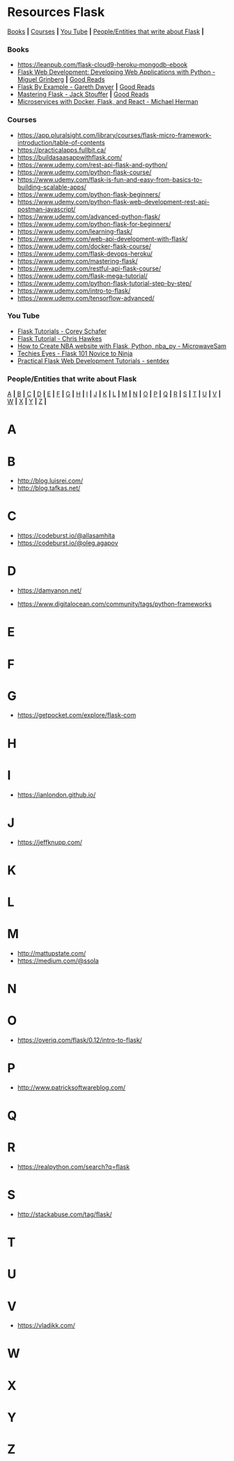 # Resources Flask

[Books](#books) **|**
[Courses](#courses) **|**
[You Tube](#you-tube) **|**
[People/Entities that write about Flask](#) **|**

### Books

* https://leanpub.com/flask-cloud9-heroku-mongodb-ebook
* [Flask Web Development: Developing Web Applications with Python - Miguel Grinberg](https://www.amazon.com/Flask-Web-Development-Developing-Applications/dp/1491991739) **|** [Good Reads](https://www.goodreads.com/book/show/18774655-flask-web-development)
* [Flask By Example - Gareth Dwyer](https://www.amazon.com/Flask-Example-Gareth-Dwyer/dp/1785286935) **|** [Good Reads](https://www.goodreads.com/book/show/30125157-flask-by-example)
* [Mastering Flask - Jack Stouffer](https://www.goodreads.com/book/show/27134008-mastering-flask?from_search=true) **|** [Good Reads](https://www.goodreads.com/book/show/27134008-mastering-flask?from_search=true)
* [Microservices with Docker, Flask, and React - Michael Herman](https://testdriven.io/)

### Courses

* https://app.pluralsight.com/library/courses/flask-micro-framework-introduction/table-of-contents
* https://practicalapps.fullbit.ca/
* https://buildasaasappwithflask.com/
* https://www.udemy.com/rest-api-flask-and-python/
* https://www.udemy.com/python-flask-course/
* https://www.udemy.com/flask-is-fun-and-easy-from-basics-to-building-scalable-apps/
* https://www.udemy.com/python-flask-beginners/
* https://www.udemy.com/python-flask-web-development-rest-api-postman-javascript/
* https://www.udemy.com/advanced-python-flask/
* https://www.udemy.com/python-flask-for-beginners/
* https://www.udemy.com/learning-flask/
* https://www.udemy.com/web-api-development-with-flask/
* https://www.udemy.com/docker-flask-course/
* https://www.udemy.com/flask-devops-heroku/
* https://www.udemy.com/mastering-flask/
* https://www.udemy.com/restful-api-flask-course/
* https://www.udemy.com/flask-mega-tutorial/
* https://www.udemy.com/python-flask-tutorial-step-by-step/
* https://www.udemy.com/intro-to-flask/
* https://www.udemy.com/tensorflow-advanced/

### You Tube

* [Flask Tutorials - Corey Schafer](https://www.youtube.com/watch?v=MwZwr5Tvyxo&list=PL-osiE80TeTs4UjLw5MM6OjgkjFeUxCYH)
* [Flask Tutorial - Chris Hawkes](https://www.youtube.com/watch?v=gDSLrpxR3G4&list=PLei96ZX_m9sWQco3fwtSMqyGL-JDQo28l)
* [How to Create NBA website with Flask, Python, nba_py - MicrowaveSam](https://www.youtube.com/watch?v=QZKJnvSbwFM&t=1s)
* [Techies Eyes - Flask 101 Novice to Ninja](https://www.youtube.com/watch?v=59w1Wvawesw&list=PLDlfryoEyB-Nm7l8DCdqangPyYOGKdDQi)
* [Practical Flask Web Development Tutorials - sentdex](https://www.youtube.com/watch?v=Lv1fv-HmkQo&list=PLQVvvaa0QuDc_owjTbIY4rbgXOFkUYOUB)

### People/Entities that write about Flask
[A](#a) **|**
[B](#b) **|**
[C](#c) **|**
[D](#d) **|**
[E](#e) **|**
[F](#f) **|**
[G](#g) **|**
[H](#h) **|**
[I](#i) **|**
[J](#j) **|**
[K](#k) **|**
[L](#l) **|**
[M](#m) **|**
[N](#n) **|**
[O](#o) **|**
[P](#p) **|**
[Q](#q) **|**
[R](#r) **|**
[S](#s) **|**
[T](#t) **|**
[U](#u) **|**
[V](#v) **|**
[W](#w) **|**
[X](#x) **|**
[Y](#y) **|**
[Z](#z) **|**

# A

# B

* http://blog.luisrei.com/
* http://blog.tafkas.net/

# C

* https://codeburst.io/@allasamhita
* https://codeburst.io/@oleg.agapov

# D

* https://damyanon.net/

* https://www.digitalocean.com/community/tags/python-frameworks

# E

# F

# G

* https://getpocket.com/explore/flask-com

# H

# I

* https://ianlondon.github.io/

# J

* https://jeffknupp.com/

# K

# L

# M

* http://mattupstate.com/
* https://medium.com/@ssola

# N

# O

* https://overiq.com/flask/0.12/intro-to-flask/

# P

* http://www.patricksoftwareblog.com/

# Q

# R

* https://realpython.com/search?q=flask

# S

* http://stackabuse.com/tag/flask/

# T

# U

# V

* https://vladikk.com/

# W

# X

# Y

# Z
